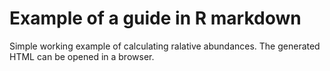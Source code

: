 # Example of a guide in R markdown

Simple working example of calculating ralative abundances. The generated HTML can be opened in a browser.